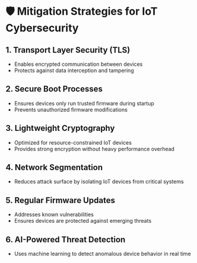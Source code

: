 # 🛡️ Mitigation Strategies for IoT Cybersecurity

## 1. Transport Layer Security (TLS)
- Enables encrypted communication between devices
- Protects against data interception and tampering

## 2. Secure Boot Processes
- Ensures devices only run trusted firmware during startup
- Prevents unauthorized firmware modifications

## 3. Lightweight Cryptography
- Optimized for resource-constrained IoT devices
- Provides strong encryption without heavy performance overhead

## 4. Network Segmentation
- Reduces attack surface by isolating IoT devices from critical systems

## 5. Regular Firmware Updates
- Addresses known vulnerabilities
- Ensures devices are protected against emerging threats

## 6. AI-Powered Threat Detection
- Uses machine learning to detect anomalous device behavior in real time
